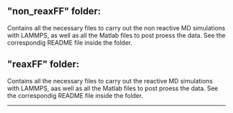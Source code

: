 ## "non_reaxFF" folder:
  
  Contains all the necessary files to carry out the non reactive MD simulations with LAMMPS, as well as all the Matlab files to post proess the data.
  See the correspondig README file inside the folder.
  
  
## "reaxFF" folder:
  
  Contains all the necessary files to carry out the reactive MD simulations with LAMMPS, aas well as all the Matlab files to post proess the data.
  See the correspondig README file inside the folder.
  
  ----- 
